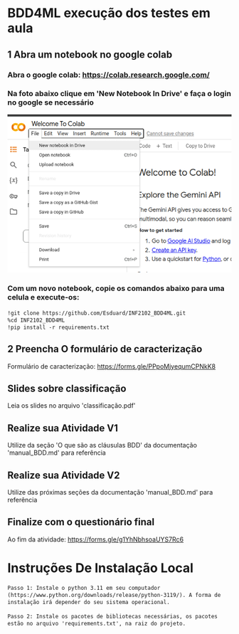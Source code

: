 # BDD4ML execução dos testes em aula


## 1 Abra um notebook no google colab

### Abra o google colab: https://colab.research.google.com/

### Na foto abaixo clique em 'New Notebook In Drive' e faça o login no google se necessário


![Google Colab](images/colab.png)


### Com um novo notebook, copie os comandos abaixo para uma celula e execute-os:


```
!git clone https://github.com/Esduard/INF2102_BDD4ML.git
%cd INF2102_BDD4ML
!pip install -r requirements.txt
```

## 2 Preencha O formulário de caracterização 

Formulário de caracterização: https://forms.gle/PPpoMjyequmCPNkK8

## Slides sobre classificação

Leia os slides no arquivo 'classificação.pdf'

## Realize sua Atividade V1

Utilize da seção 'O que são as cláusulas BDD' da documentação 'manual_BDD.md' para referência

## Realize sua Atividade V2

Utilize das próximas seções da documentação 'manual_BDD.md' para referência

## Finalize com o questionário final

Ao fim da atividade: https://forms.gle/g1YhNbhsoaUYS7Rc6


# Instruções De Instalação Local

```
Passo 1: Instale o python 3.11 em seu computador (https://www.python.org/downloads/release/python-3119/). A forma de instalação irá depender do seu sistema operacional.

Passo 2: Instale os pacotes de bibliotecas necessárias, os pacotes estão no arquivo 'requirements.txt', na raiz do projeto.
```